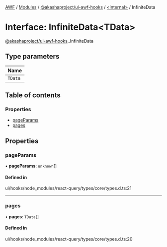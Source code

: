 [AWF](../README.md) / [Modules](../modules.md) / [@akashaproject/ui-awf-hooks](../modules/akashaproject_ui_awf_hooks.md) / [<internal\>](../modules/akashaproject_ui_awf_hooks._internal_.md) / InfiniteData

# Interface: InfiniteData<TData\>

[@akashaproject/ui-awf-hooks](../modules/akashaproject_ui_awf_hooks.md).[<internal>](../modules/akashaproject_ui_awf_hooks._internal_.md).InfiniteData

## Type parameters

| Name |
| :------ |
| `TData` |

## Table of contents

### Properties

- [pageParams](akashaproject_ui_awf_hooks._internal_.InfiniteData.md#pageparams)
- [pages](akashaproject_ui_awf_hooks._internal_.InfiniteData.md#pages)

## Properties

### pageParams

• **pageParams**: `unknown`[]

#### Defined in

ui/hooks/node_modules/react-query/types/core/types.d.ts:21

___

### pages

• **pages**: `TData`[]

#### Defined in

ui/hooks/node_modules/react-query/types/core/types.d.ts:20
